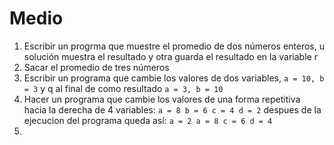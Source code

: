 # Medio
1. Escribir un progrma que muestre el promedio de dos números enteros, u solución muestra el resultado y otra guarda el resultado en la variable r
2. Sacar el promedio de tres números
2. Escribir un programa que cambie los valores de dos variables, ```a = 10, b = 3``` y q al final de como resultado ```a = 3, b = 10``` 
3. Hacer un programa que cambie los valores de una forma repetitiva hacia la derecha de 4 variables: ```a = 8 b = 6 c = 4 d = 2``` despues de la ejecucion del programa queda así: ```a = 2 a = 8 c = 6 d = 4 ```
4. 
